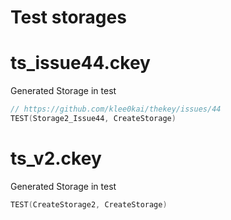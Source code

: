 # Test storages

# ts_issue44.ckey

Generated Storage in test

```c++
// https://github.com/klee0kai/thekey/issues/44
TEST(Storage2_Issue44, CreateStorage) 
```

# ts_v2.ckey

Generated Storage in test

```c++
TEST(CreateStorage2, CreateStorage) 
```